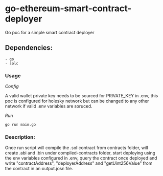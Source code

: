 # go-ethereum-smart-contract-deployer
Go poc for a simple smart contract deployer 

## Dependencies:

```
- go
- solc
```

### Usage

_Config_

A valid wallet private key needs to be sourced for PRIVATE_KEY in .env, this poc is configured for holesky network but can be changed to any other network if valid .env variables are soruced.         

_Run_
```sh            
go run main.go
```


### Description:

Once run script will compile the .sol contract from contracts folder, 
will create .abi and .bin under compiled-contracts folder, 
start deploying using the env variables configured in .env, 
query the contract once deployed and write "contractAddress", "deployerAddress" 
and "getUint256Value" from the contract in an output.josn file.
